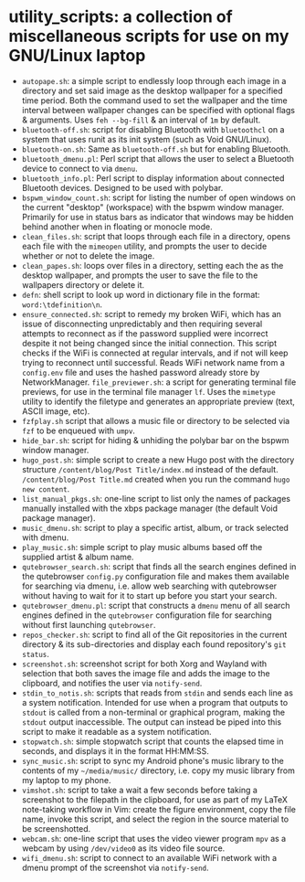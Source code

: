 # utility_scripts: a collection of miscellaneous scripts for use on my GNU/Linux laptop
 - `autopape.sh`: a simple script to endlessly loop through each image in a directory and set said image as the desktop wallpaper for a specified time period. Both the command used to set the wallpaper and the time interval between wallpaper changes can be specified with optional flags & arguments. Uses `feh --bg-fill` & an interval of `1m` by default.
 - `bluetooth-off.sh`: script for disabling Bluetooth with `bluetoothcl` on a system that uses runit as its init system (such as Void GNU/Linux).
 - `bluetooth-on.sh`: Same as `bluetooth-off.sh` but for enabling Bluetooth.
 - `bluetooth_dmenu.pl`: Perl script that allows the user to select a Bluetooth device to connect to via `dmenu`.
 - `bluetooth_info.pl`: Perl script to display information about connected Bluetooth devices. Designed to be used with polybar.
 - `bspwm_window_count.sh`: script for listing the number of open windows on the current "desktop" (workspace) with the bspwm window manager. Primarily for use in status bars as indicator that windows may be hidden behind another when in floating or monocle mode.
 - `clean_files.sh`: script that loops through each file in a directory, opens each file with the `mimeopen` utility, and prompts the user to decide whether or not to delete the image.
 - `clean_papes.sh`: loops over files in a directory, setting each the as the desktop wallpaper, and prompts the user to save the file to the wallpapers directory or delete it.
 - `defn`: shell script to look up word in dictionary file in the format: `word:\tdefinition\n`.
 - `ensure_connected.sh`: script to remedy my broken WiFi, which has an issue of disconnecting unpredictably and then requiring several attempts to reconnect as if the password supplied were incorrect despite it not being changed since the initial connection. This script checks if the WiFi is connected at regular intervals, and if not will keep trying to reconnect until successful. Reads WiFi network name from a `config.env` file and uses the hashed password already store by NetworkManager. `file_previewer.sh`: a script for generating terminal file previews, for use in the terminal file manager `lf`.
 Uses the `mimetype` utility to identify the filetype and generates an appropriate preview (text, ASCII image, etc).
 - `fzfplay.sh` script that allows a music file or directory to be selected via `fzf` to be enqueued with `umpv`.
 - `hide_bar.sh`: script for hiding & unhiding the polybar bar on the bspwm window manager.
 - `hugo_post.sh`: simple script to create a new Hugo post with the directory structure `/content/blog/Post Title/index.md` instead of the default.
 `/content/blog/Post Title.md` created when you run the command `hugo new content`.
 - `list_manual_pkgs.sh`: one-line script to list only the names of packages manually installed with the xbps package manager (the default Void package manager).
 - `music_dmenu.sh`: script to play a specific artist, album, or track selected with dmenu.
 - `play_music.sh`: simple script to play music albums based off the supplied artist & album name.
 - `qutebrowser_search.sh`: script that finds all the search engines defined in the qutebrowser `config.py` configuration file and makes them available for searching via dmenu, i.e. allow web searching with qutebrowser without having to wait for it to start up before you start your search.
 - `qutebrowser_dmenu.pl`: script that constructs a `dmenu` menu of all search engines defined in the `qutebrowser` configuration file for searching without first launching `qutebrowser`.
 - `repos_checker.sh`: script to find all of the Git repositories in the current directory & its sub-directories and display each found repository's `git status`.
 - `screenshot.sh`: screenshot script for both Xorg and Wayland with selection that both saves the image file and adds the image to the clipboard, and notifies the user via `notify-send`.
 - `stdin_to_notis.sh`: scripts that reads from `stdin` and sends each line as a system notification. Intended for use when a program that outputs to `stdout` is called from a non-terminal or graphical program, making the `stdout` output inaccessible. The output can instead be piped into this script to make it readable as a system notification.
 - `stopwatch.sh`: simple stopwatch script that counts the elapsed time in seconds, and displays it in the format HH:MM:SS.
 - `sync_music.sh`: script to sync my Android phone's music library to the contents of my `~/media/music/` directory, i.e. copy my music library from my laptop to my phone.
 - `vimshot.sh`: script to take a wait a few seconds before taking a screenshot to the filepath in the clipboard, for use as part of my LaTeX note-taking workflow in Vim: create the figure environment, copy the file name, invoke this script, and select the region in the source material to be screenshotted.
 - `webcam.sh`: one-line script that uses the video viewer program `mpv` as a webcam by using `/dev/video0` as its video file source.
 - `wifi_dmenu.sh`: script to connect to an available WiFi network with a dmenu prompt of the screenshot via `notify-send`.
